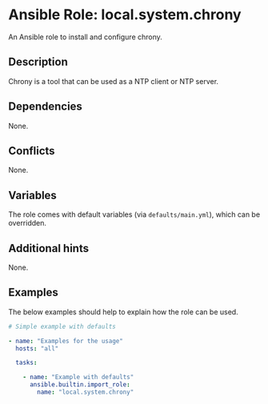 # Ansible Role: local.system.chrony
An Ansible role to install and configure chrony.

## Description
Chrony is a tool that can be used as a NTP client or NTP server.

## Dependencies
None.

## Conflicts
None.

## Variables
The role comes with default variables (via `defaults/main.yml`), which can be
overridden.

## Additional hints
None.

## Examples
The below examples should help to explain how the role can be used.

```yaml
# Simple example with defaults

- name: "Examples for the usage"
  hosts: "all"

  tasks:

    - name: "Example with defaults"
      ansible.builtin.import_role:
        name: "local.system.chrony"
```
